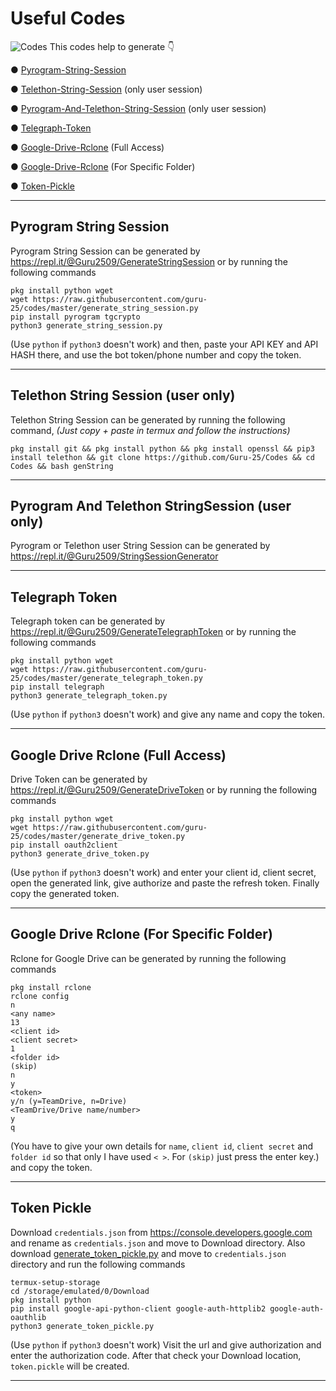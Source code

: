 # Useful Codes
![Codes](https://i.imgur.com/LEe0slG.jpg)
This codes help to generate 👇

● [Pyrogram-String-Session](https://github.com/Guru-25/Codes#pyrogram-string-session)

● [Telethon-String-Session](https://github.com/Guru-25/Codes/blob/master/README.md#telethon-string-session) (only user session)

● [Pyrogram-And-Telethon-String-Session](https://github.com/Guru-25/Codes#pyrogram-and-telethon-stringsession-user-only) (only user session)

● [Telegraph-Token](https://github.com/Guru-25/Codes#telegraph-token)

● [Google-Drive-Rclone](https://github.com/Guru-25/Codes#drive-token) (Full Access)

● [Google-Drive-Rclone](https://github.com/Guru-25/Codes#google-drive-rclone) (For Specific Folder)

● [Token-Pickle](https://github.com/Guru-25/Codes#token-pickle)

-----

## Pyrogram String Session
Pyrogram String Session can be generated by https://repl.it/@Guru2509/GenerateStringSession or by running the following commands
```
pkg install python wget
wget https://raw.githubusercontent.com/guru-25/codes/master/generate_string_session.py
pip install pyrogram tgcrypto
python3 generate_string_session.py
```
(Use `python` if `python3` doesn't work) and then, paste your API KEY and API HASH there, and use the bot token/phone number and copy the token.

-----

## Telethon String Session (user only)
Telethon String Session can be generated by running the following command, _(Just copy + paste in termux and follow the instructions)_

`pkg install git && pkg install python && pkg install openssl && pip3 install telethon && git clone https://github.com/Guru-25/Codes && cd Codes && bash genString`

-----

## Pyrogram And Telethon StringSession (user only)
Pyrogram or Telethon user String Session can be generated by https://repl.it/@Guru2509/StringSessionGenerator

-----

## Telegraph Token
Telegraph token can be generated by https://repl.it/@Guru2509/GenerateTelegraphToken or by running the following commands
```
pkg install python wget
wget https://raw.githubusercontent.com/guru-25/codes/master/generate_telegraph_token.py
pip install telegraph
python3 generate_telegraph_token.py
```
(Use `python` if `python3` doesn't work) and give any name and copy the token.

-----

## Google Drive Rclone (Full Access)
Drive Token can be generated by https://repl.it/@Guru2509/GenerateDriveToken or by running the following commands
```
pkg install python wget
wget https://raw.githubusercontent.com/guru-25/codes/master/generate_drive_token.py
pip install oauth2client
python3 generate_drive_token.py
```
(Use `python` if `python3` doesn't work) and enter your client id, client secret, open the generated link, give authorize and paste the refresh token. Finally copy the generated token.

-----

## Google Drive Rclone (For Specific Folder)
Rclone for Google Drive can be generated by running the following commands
```
pkg install rclone
rclone config
n
<any name>
13
<client id>
<client secret>
1
<folder id>
(skip)
n
y
<token>
y/n (y=TeamDrive, n=Drive)
<TeamDrive/Drive name/number>
y
q
```
(You have to give your own details for `name`, `client id`, `client secret` and `folder id` so that only I have used `< >`.
For `(skip)` just press the enter key.) and copy the token.

-----

## Token Pickle
Download `credentials.json` from https://console.developers.google.com and rename as `credentials.json` and move to Download directory. Also download [generate_token_pickle.py](https://raw.githubusercontent.com/Guru-25/Codes/master/generate_token_pickle.py) and move to `credentials.json` directory and run the following commands 
```
termux-setup-storage
cd /storage/emulated/0/Download
pkg install python
pip install google-api-python-client google-auth-httplib2 google-auth-oauthlib
python3 generate_token_pickle.py
```
(Use `python` if `python3` doesn't work) Visit the url and give authorization and enter the authorization code. After that check your Download location, `token.pickle` will be created.

-----
